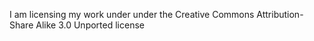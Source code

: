 I am licensing my work under under the Creative Commons Attribution-Share Alike 3.0 Unported license
